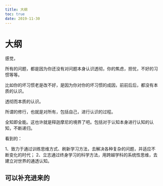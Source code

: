 ```yaml
---
title: 大纲
toc: true
date: 2019-11-30
---
```

# 大纲



感觉，

所有的问题，都是因为你还没有对问题本身认识透彻，你的焦虑，担忧，不好的习惯等等。

比如你的坏习惯老是改不好，是因为你对你的坏习惯的成因，前前后后，都没有本质的认识。

透彻而本质的认识。

所谓的修行，也就是对所有，包括自己，进行认识的过程。

全知即全能。这也许就是释迦摩尼的境界了吧。包括对于认知本身进行认知的认知，不断递归。





看到的：

1、致力于通过训练思维方式、刷新学习方法，去解决各种复杂的问题，并适应不断变化的时代；
2、立志通过终身学习的科学方法，用跨越学科的系统性思维，去建立对世界的通透认知。



## 可以补充进来的
